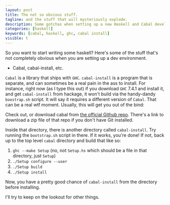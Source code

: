 ```yaml
---
layout: post
title: The not so obvious stuff.
tagline: and the stuff that will mysteriously explode.
description: Some gotchas when setting up a new Haskell and Cabal development environment.
categories: [haskell]
keywords: [cabal, haskell, ghc, cabal install]
visible: t
---
```


So you want to start writing some haskell?  Here's some of the stuff that's not completely obvious when you are setting up a dev environment.

* Cabal, cabal-install, etc.

`Cabal` is a library that ships with `GHC`.  `cabal-install` is a program that is separate, and can sometimes be a real pain in the ass to install.  For instance, right now (as I type this out) if you download `GHC` 7.4.1 and install it, and get `cabal-install` from hackage, it won't build via the handy-dandy `boostrap.sh` script.  It will say it requires a different version of `Cabal`.  That can be a real wtf moment.  Usually, this will get you out of the bind:

Check out, or download cabal from [the official Github repo](http://github.com/haskell/cabal).  There's a link to download a zip file of that repo if you don't have Git installed.

Inside that directory, there is another directory called `cabal-install`.  Try running the `bootstrap.sh` script in there.  If it works, you're done!  If not, back up to the top level `cabal` directory and build that like so:

 1. `ghc --make Setup` (no, not `Setup.hs` which should be a file in that directory, just `Setup`)
 2. `./Setup configure --user`
 4. `./Setup build`
 5. `./Setup install`

Now, you have a pretty good chance of `cabal-install` from the directory before installing.

I'll try to keep on the lookout for other things.
